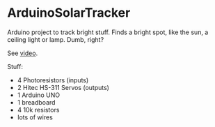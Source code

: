 # ArduinoSolarTracker

Arduino project to track bright stuff.  Finds a bright spot, like the sun, a ceiling light or lamp.  Dumb, right?

See [video](https://www.youtube.com/watch?v=_WIuzjIPW-E).

Stuff:  
* 4 Photoresistors (inputs)  
* 2 Hitec HS-311 Servos (outputs)  
* 1 Arduino UNO  
* 1 breadboard  
* 4 10k resistors  
* lots of wires
